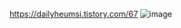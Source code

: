 https://dailyheumsi.tistory.com/67
![image](https://user-images.githubusercontent.com/84061081/131520095-2e11f23b-3bce-480d-aceb-b5f4d3399027.png)
